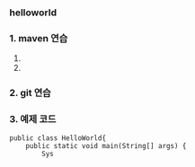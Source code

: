 ### helloworld

### 1. maven 연습
1.
2.
### 2. git 연습
### 3. 예제 코드
```
public class HelloWorld{
	public static void main(String[] args) {
		Sys

```